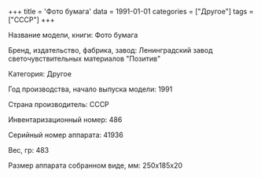 +++
title = 'Фото бумага'
data = 1991-01-01
categories = ["Другое"]
tags = ["СССР"]
+++

Название модели, книги: Фото бумага

Бренд, издательство, фабрика, завод: Ленинградский завод светочувствительных материалов "Позитив"

Категория: Другое

Год производства, начало выпуска модели: 1991

Страна производитель: СССР

Инвентаризационный номер: 486

Серийный номер аппарата: 41936

Вес, гр: 483

Размер аппарата  собранном виде, мм: 250х185х20

